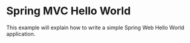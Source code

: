 # Spring MVC Hello World 
This example will explain how to write a simple Spring Web Hello World application.